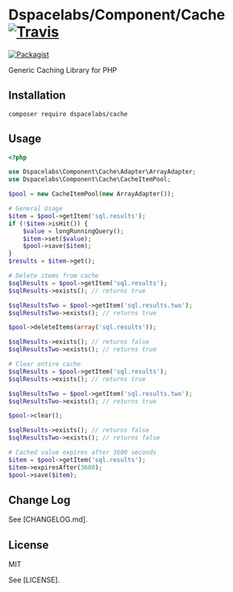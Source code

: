 Dspacelabs/Component/Cache [![Travis](https://img.shields.io/travis/dSpaceLabs/Cache.svg)](https://travis-ci.org/dSpaceLabs/Cache)
==========================

[![Packagist](https://img.shields.io/packagist/dt/dspacelabs/cache.svg)](https://packagist.org/packages/dspacelabs/cache)

Generic Caching Library for PHP

## Installation

```
composer require dspacelabs/cache
```

## Usage

```php
<?php

use Dspacelabs\Component\Cache\Adapter\ArrayAdapter;
use Dspacelabs\Component\Cache\CacheItemPool;

$pool = new CacheItemPool(new ArrayAdapter());

# General Usage
$item = $pool->getItem('sql.results');
if (!$item->isHit()) {
    $value = longRunningQuery();
    $item->set($value);
    $pool->save($item);
}
$results = $item->get();

# Delete items from cache
$sqlResults = $pool->getItem('sql.results');
$sqlResults->exists(); // returns true

$sqlResultsTwo = $pool->getItem('sql.results.two');
$sqlResultsTwo->exists(); // returns true

$pool->deleteItems(array('sql.results'));

$sqlResults->exists(); // returns false
$sqlResultsTwo->exists(); // returns true

# Clear entire cache
$sqlResults = $pool->getItem('sql.results');
$sqlResults->exists(); // returns true

$sqlResultsTwo = $pool->getItem('sql.results.two');
$sqlResultsTwo->exists(); // returns true

$pool->clear();

$sqlResults->exists(); // returns false
$sqlResultsTwo->exists(); // returns false

# Cached value expires after 3600 seconds
$item = $pool->getItem('sql.results');
$item->expiresAfter(3600);
$pool->save($item);
```

## Change Log

See [CHANGELOG.md].

## License

MIT

See [LICENSE].
